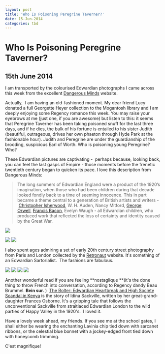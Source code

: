 ```yaml
---
layout: post
title: 'Who Is Poisoning Peregrine Taverner?'
date: 15-Jun-2014
categories: tbd
---
```


# Who Is Poisoning Peregrine Taverner?

## 15th June 2014

I am transported by the colourised Edwardian photographs I came across this week from the excellent <a href="http://dangerousminds.net/comments/edwardians_in_color">Dangerous Minds</a> website.

Actually,   I am having an old-fashioned moment. My dear friend Lucy donated a full Georgette Heyer collection to the Mogantosh library and I am deeply enjoying some Regency romance this week. You may raise your eyebrows at me (just one,   if you are awesome) but listen to this: it seems that Peregrine Taverner has been taking poisoned snuff for the last three days, and if he dies, the bulk of his fortune is entailed to his sister Judith (beautiful, outrageous, drives her own phaeton through Hyde Park at the fashionable hour). Judith and Peregrine are under the guardianship of the brooding, suspicious Earl of Worth. Who is poisoning young Peregrine? Who?

These Edwardian pictures are captivating -  perhaps because, looking back, you can feel the last gasps of Empire - those moments before the frenetic twentieth century began to quicken its pace. I love this description from Dangerous Minds:

<blockquote>The long summers of Edwardian England were a product of the 1920’s imagination, when those who had been children during that decade looked fondly back to a time of seeming innocence. This in part became a theme central to a generation of British artists and writers - <a href="http://www.dangerousminds.net/comments/christopher_isherwood_single_man/">Christopher Isherwood</a>, W. H. Auden, Nancy Mitford, <a href="http://www.dangerousminds.net/comments/george_orwells_recipe_for_christmas_pudding/">George Orwell</a>, <a href="http://www.dangerousminds.net/comments/notes_towards_a_portrait_of_francis_bacon/">Francis Bacon</a>, Evelyn Waugh - all Edwardian children, who produced work that reflected the loss of certainty and identity caused by the Great War.</blockquote>

<img class="photo-horiz" src="/images/2014/06/proxy-14.jpeg" />

<img class="photo-horiz" src="/images/2014/06/proxy-8.jpeg" /> <img class="photo-horiz" src="/images/2014/06/proxy-3.jpeg" />

I also spent ages admiring a set of early 20th century street photography from Paris and London collected by the <a href="http://www.retronaut.com/2012/06/street-fashion-in-london-and-paris-1905-1908/">Retronaut</a> website. It's something of an Edwardian Sartorialist.  The fashions are fabulous.

<img class="photo-horiz" src="/images/2014/06/Paris-3rd-June-1906.jpg" /> <img class="photo-horiz" src="/images/2014/06/London-Kensington-4th-July-1906.jpg" /> <img class="photo-horiz" src="/images/2014/06/London-Church-Street-8th-September-1906.jpg" /> <img class="photo-horiz" src="/images/2014/06/j.jpg" />

Another wonderful read if you are feeling **nostaglique **(it's the done thing to throw French into conversation, according to Regency dandy Beau Brummel. **Bein sur.** )  <a href="http://www.goodreads.com/book/show/3238763-the-bolter">The Bolter: Edwardian Heartbreak and High Society Scandal in Kenya</a> is the story of Idina Sackville, written by her great-grand-daughter Frances Osborne. It's a gripping tale that follows the unconventional Sackville from straitlaced Edwardian London to the wild parties of Happy Valley in the 1920's.  I loved it.

Have a lovely week ahead, my friends. If you see me at the school gates, I shall either be wearing the enchanting Lavinia chip tied down with sarcanet ribbons, or the celestial blue bonnet with a jockey-edged front tied down with honeycomb trimming.

C'est magnifique!

 
